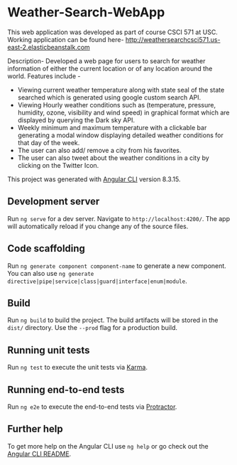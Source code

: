 # Weather-Search-WebApp
This web application was developed as part of course CSCI 571 at USC.
Working application can be found here- http://weathersearchcsci571.us-east-2.elasticbeanstalk.com

Description- Developed a web page for users to search for weather information of either the current location or of any location around the world.
Features include - 
* Viewing current weather temperature along with state seal of the state searched which is generated using google custom search API.
* Viewing Hourly weather conditions such as (temperature, pressure, humidity, ozone, visibility and wind speed) in graphical format which are displayed by querying the Dark sky API.
* Weekly minimum and maximum temperature with a clickable bar generating a modal window displaying detailed weather conditions for that day of the week.
* The user can also add/ remove a city from his favorites.
* The user can also tweet about the weather conditions in a city by clicking on the Twitter Icon.





This project was generated with [Angular CLI](https://github.com/angular/angular-cli) version 8.3.15.

## Development server

Run `ng serve` for a dev server. Navigate to `http://localhost:4200/`. The app will automatically reload if you change any of the source files.

## Code scaffolding

Run `ng generate component component-name` to generate a new component. You can also use `ng generate directive|pipe|service|class|guard|interface|enum|module`.

## Build

Run `ng build` to build the project. The build artifacts will be stored in the `dist/` directory. Use the `--prod` flag for a production build.

## Running unit tests

Run `ng test` to execute the unit tests via [Karma](https://karma-runner.github.io).

## Running end-to-end tests

Run `ng e2e` to execute the end-to-end tests via [Protractor](http://www.protractortest.org/).

## Further help

To get more help on the Angular CLI use `ng help` or go check out the [Angular CLI README](https://github.com/angular/angular-cli/blob/master/README.md).
